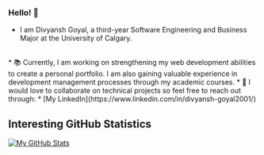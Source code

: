 ### Hello! 👋
* I am Divyansh Goyal, a third-year Software Engineering and Business Major at the University of Calgary.
<br>
* 📚 Currently, I am working on strengthening my web development abilities to create a personal portfolio. I am also gaining valuable experience in development management processes through my academic courses.
* 🤝 I would love to collaborate on technical projects so feel free to reach out through:
*    [My LinkedIn](https://www.linkedin.com/in/divyansh-goyal2001/)

## Interesting GitHub Statistics

<!--[Visitor Count](https://profile-counter.glitch.me/{DG-20}/count.svg)-->

[![My GitHub Stats](https://github-readme-stats.vercel.app/api/?username=DG-20&count_private=true&theme=tokyonight&showicons=true)]()

